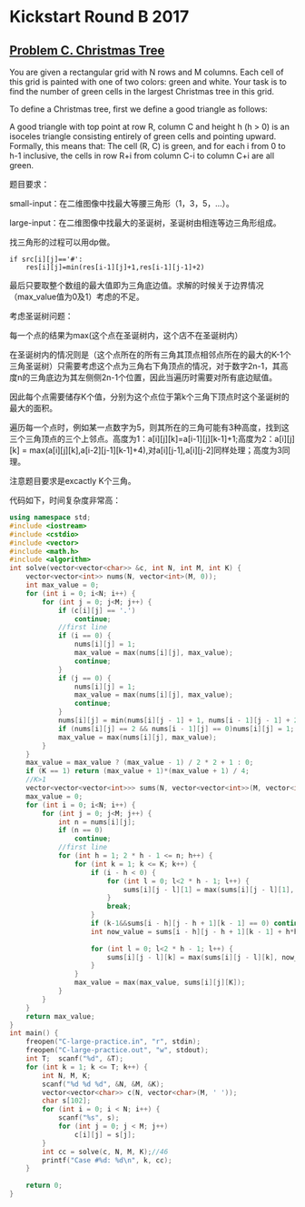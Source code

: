 # Kickstart Round B 2017
## [Problem C. Christmas Tree](https://code.google.com/codejam/contest/11304486/dashboard#s=p2)

You are given a rectangular grid with N rows and M columns. Each cell of this grid is painted with one of two colors: green and white. Your task is to find the number of green cells in the largest Christmas tree in this grid.

To define a Christmas tree, first we define a good triangle as follows:

A good triangle with top point at row R, column C and height h (h > 0) is an isoceles triangle consisting entirely of green cells and pointing upward. Formally, this means that: The cell (R, C) is green, and for each i from 0 to h-1 inclusive, the cells in row R+i from column C-i to column C+i are all green.

题目要求：

small-input：在二维图像中找最大等腰三角形（1，3，5，...）。

large-input：在二维图像中找最大的圣诞树，圣诞树由相连等边三角形组成。

找三角形的过程可以用dp做。

```
if src[i][j]=='#':
	res[i][j]=min(res[i-1][j]+1,res[i-1][j-1]+2)
```

最后只要取整个数组的最大值即为三角底边值。求解的时候关于边界情况（max_value值为0及1）考虑的不足。

考虑圣诞树问题：

每一个点的结果为max(这个点在圣诞树内，这个店不在圣诞树内）

在圣诞树内的情况则是（这个点所在的所有三角其顶点相邻点所在的最大的K-1个三角圣诞树）只需要考虑这个点为三角右下角顶点的情况，对于数字2n-1，其高度n的三角底边为其左侧侧2n-1个位置，因此当遍历时需要对所有底边赋值。

因此每个点需要储存K个值，分别为这个点位于第k个三角下顶点时这个圣诞树的最大的面积。

遍历每一个点时，例如某一点数字为5，则其所在的三角可能有3种高度，找到这三个三角顶点的三个上邻点。高度为1：a[i][j][k]=a[i-1][j][k-1]+1;高度为2：a[i][j][k] = max(a[i][j][k],a[i-2][j-1][k-1]+4),对a[i][j-1],a[i][j-2]同样处理；高度为3同理。

注意题目要求是excactly K个三角。

代码如下，时间复杂度非常高：

```c++
using namespace std;
#include <iostream>
#include <cstdio>
#include <vector>
#include <math.h>
#include <algorithm>
int solve(vector<vector<char>> &c, int N, int M, int K) {
	vector<vector<int>> nums(N, vector<int>(M, 0));
	int max_value = 0;
	for (int i = 0; i<N; i++) {
		for (int j = 0; j<M; j++) {
			if (c[i][j] == '.')
				continue;
			//first line
			if (i == 0) {
				nums[i][j] = 1;
				max_value = max(nums[i][j], max_value);
				continue;
			}
			if (j == 0) {
				nums[i][j] = 1;
				max_value = max(nums[i][j], max_value);
				continue;
			}
			nums[i][j] = min(nums[i][j - 1] + 1, nums[i - 1][j - 1] + 2);
			if (nums[i][j] == 2 && nums[i - 1][j] == 0)nums[i][j] = 1;
			max_value = max(nums[i][j], max_value);
		}
	}
	max_value = max_value ? (max_value - 1) / 2 * 2 + 1 : 0;
	if (K == 1) return (max_value + 1)*(max_value + 1) / 4;
	//K>1
	vector<vector<vector<int>>> sums(N, vector<vector<int>>(M, vector<int>(K + 1, 0)));
	max_value = 0;
	for (int i = 0; i<N; i++) {
		for (int j = 0; j<M; j++) {
			int n = nums[i][j];
			if (n == 0)
				continue;
			//first line
			for (int h = 1; 2 * h - 1 <= n; h++) {
				for (int k = 1; k <= K; k++) {
					if (i - h < 0) {
						for (int l = 0; l<2 * h - 1; l++) {
							sums[i][j - l][1] = max(sums[i][j - l][1], h*h);
						}
						break;
					}
					if (k-1&&sums[i - h][j - h + 1][k - 1] == 0) continue;
					int now_value = sums[i - h][j - h + 1][k - 1] + h*h;
					
					for (int l = 0; l<2 * h - 1; l++) {
						sums[i][j - l][k] = max(sums[i][j - l][k], now_value);
					}
				}
				max_value = max(max_value, sums[i][j][K]);
			}
		}
	}
	return max_value;
}
int main() {
	freopen("C-large-practice.in", "r", stdin);
	freopen("C-large-practice.out", "w", stdout);
	int T; 	scanf("%d", &T);
	for (int k = 1; k <= T; k++) {
		int N, M, K;
		scanf("%d %d %d", &N, &M, &K);
		vector<vector<char>> c(N, vector<char>(M, ' '));
		char s[102];
		for (int i = 0; i < N; i++) {
			scanf("%s", s);
			for (int j = 0; j < M; j++)
				c[i][j] = s[j];
		}
		int cc = solve(c, N, M, K);//46
		printf("Case #%d: %d\n", k, cc);
	}
	
	return 0;
}
```

